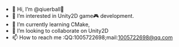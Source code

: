 - 👋 Hi, I’m @qiuerball🧑
- 👀 I’m interested in Unity2D game🎮 development.
- 🌱 I’m currently learning CMake,
- 💞️ I’m looking to collaborate on Unity2D
- 📫 How to reach me :QQ:1005722698;mail:1005722698@qq.com
